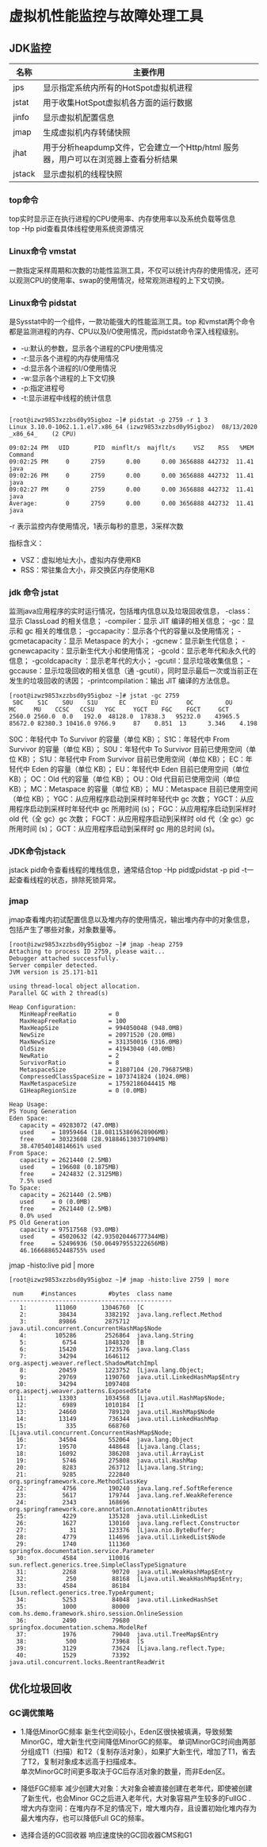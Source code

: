 # 虚拟机性能监控与故障处理工具

## JDK监控

|名称|主要作用|
|---|---|
|jps|显示指定系统内所有的HotSpot虚拟机进程|
|jstat|用于收集HotSpot虚拟机各方面的运行数据|
|jinfo|显示虚拟机配置信息|
|jmap|生成虚拟机内存转储快照|
|jhat|用于分析heapdump文件，它会建立一个Http/html 服务器，用户可以在浏览器上查看分析结果|
|jstack|显示虚拟机的线程快照|

### top命令
top实时显示正在执行进程的CPU使用率、内存使用率以及系统负载等信息  
top -Hp pid查看具体线程使用系统资源情况

### Linux命令 vmstat
一款指定采样周期和次数的功能性监测工具，不仅可以统计内存的使用情况，还可以观测CPU的使用率、swap的使用情况，经常观测进程的上下文切换。

### Linux命令 pidstat
是Sysstat中的一个组件，一款功能强大的性能监测工具。top 和vmstat两个命令都是监测进程的内存、CPU以及I/O使用情况，而pidstat命令深入线程级别。  

* -u:默认的参数，显示各个进程的CPU使用情况
* -r:显示各个进程的内存使用情况
* -d:显示各个进程的I/O使用情况
* -w:显示各个进程的上下文切换
* -p:指定进程号
* -t:显示进程中线程的统计信息

```shell

[root@izwz9853xzzbsd0y95igboz ~]# pidstat -p 2759 -r 1 3
Linux 3.10.0-1062.1.1.el7.x86_64 (izwz9853xzzbsd0y95igboz) 	08/13/2020 	_x86_64_	(2 CPU)

09:02:24 PM   UID       PID  minflt/s  majflt/s     VSZ    RSS   %MEM  Command
09:02:25 PM     0      2759      0.00      0.00 3656888 442732  11.41  java
09:02:26 PM     0      2759      0.00      0.00 3656888 442732  11.41  java
09:02:27 PM     0      2759      0.00      0.00 3656888 442732  11.41  java
Average:        0      2759      0.00      0.00 3656888 442732  11.41  java
```
-r 表示监控内存使用情况，1表示每秒的意思，3采样次数

指标含义：
* VSZ：虚拟地址大小，虚拟内存使用KB
* RSS：常驻集合大小，非交换区内存使用KB

### jdk 命令 jstat
监测java应用程序的实时运行情况，包括堆内信息以及垃圾回收信息，
-class：显示 ClassLoad 的相关信息；
-compiler：显示 JIT 编译的相关信息；
-gc：显示和 gc 相关的堆信息；
-gccapacity：显示各个代的容量以及使用情况；
-gcmetacapacity：显示 Metaspace 的大小；
-gcnew：显示新生代信息；
-gcnewcapacity：显示新生代大小和使用情况；
-gcold：显示老年代和永久代的信息；
-gcoldcapacity ：显示老年代的大小；
-gcutil：显示垃圾收集信息；
-gccause：显示垃圾回收的相关信息（通 -gcutil），同时显示最后一次或当前正在发生的垃圾回收的诱因；
-printcompilation：输出 JIT 编译的方法信息。

```shell
[root@izwz9853xzzbsd0y95igboz ~]# jstat -gc 2759
 S0C    S1C    S0U    S1U      EC       EU        OC         OU       MC     MU    CCSC   CCSU   YGC     YGCT    FGC    FGCT     GCT   
2560.0 2560.0  0.0   192.0  48128.0  17838.3   95232.0    43965.5   85672.0 82380.3 10416.0 9766.9     87    0.851  13      3.346    4.198

```
S0C：年轻代中 To Survivor 的容量（单位 KB）；
S1C：年轻代中 From Survivor 的容量（单位 KB）；
S0U：年轻代中 To Survivor 目前已使用空间（单位 KB）；
S1U：年轻代中 From Survivor 目前已使用空间（单位 KB）；
EC：年轻代中 Eden 的容量（单位 KB）；
EU：年轻代中 Eden 目前已使用空间（单位 KB）；
OC：Old 代的容量（单位 KB）；
OU：Old 代目前已使用空间（单位 KB）；
MC：Metaspace 的容量（单位 KB）；
MU：Metaspace 目前已使用空间（单位 KB）；
YGC：从应用程序启动到采样时年轻代中 gc 次数；
YGCT：从应用程序启动到采样时年轻代中 gc 所用时间 (s)；
FGC：从应用程序启动到采样时 old 代（全 gc）gc 次数；
FGCT：从应用程序启动到采样时 old 代（全 gc）gc 所用时间 (s)；
GCT：从应用程序启动到采样时 gc 用的总时间 (s)。

### JDK命令jstack
jstack pid命令查看线程的堆栈信息，通常结合top -Hp pid或pidstat -p pid -t一起查看线程的状态，排除死锁异常。

### jmap
jmap查看堆内初试配置信息以及堆内存的使用情况，输出堆内存中的对象信息，包括产生了哪些对象，对象数量等。
```shell
[root@izwz9853xzzbsd0y95igboz ~]# jmap -heap 2759
Attaching to process ID 2759, please wait...
Debugger attached successfully.
Server compiler detected.
JVM version is 25.171-b11

using thread-local object allocation.
Parallel GC with 2 thread(s)

Heap Configuration:
   MinHeapFreeRatio         = 0
   MaxHeapFreeRatio         = 100
   MaxHeapSize              = 994050048 (948.0MB)
   NewSize                  = 20971520 (20.0MB)
   MaxNewSize               = 331350016 (316.0MB)
   OldSize                  = 41943040 (40.0MB)
   NewRatio                 = 2
   SurvivorRatio            = 8
   MetaspaceSize            = 21807104 (20.796875MB)
   CompressedClassSpaceSize = 1073741824 (1024.0MB)
   MaxMetaspaceSize         = 17592186044415 MB
   G1HeapRegionSize         = 0 (0.0MB)

Heap Usage:
PS Young Generation
Eden Space:
   capacity = 49283072 (47.0MB)
   used     = 18959464 (18.081153869628906MB)
   free     = 30323608 (28.918846130371094MB)
   38.47054014814661% used
From Space:
   capacity = 2621440 (2.5MB)
   used     = 196608 (0.1875MB)
   free     = 2424832 (2.3125MB)
   7.5% used
To Space:
   capacity = 2621440 (2.5MB)
   used     = 0 (0.0MB)
   free     = 2621440 (2.5MB)
   0.0% used
PS Old Generation
   capacity = 97517568 (93.0MB)
   used     = 45020632 (42.935020446777344MB)
   free     = 52496936 (50.064979553222656MB)
   46.166688652448755% used
```
jmap -histo:live pid | more
```shell
[root@izwz9853xzzbsd0y95igboz ~]# jmap -histo:live 2759 | more

 num     #instances         #bytes  class name
----------------------------------------------
   1:        111060       13046760  [C
   2:         38434        3382192  java.lang.reflect.Method
   3:         89866        2875712  java.util.concurrent.ConcurrentHashMap$Node
   4:        105286        2526864  java.lang.String
   5:          6754        1848320  [B
   6:         15420        1723576  java.lang.Class
   7:         34294        1646112  org.aspectj.weaver.reflect.ShadowMatchImpl
   8:         20459        1223752  [Ljava.lang.Object;
   9:         29769        1190760  java.util.LinkedHashMap$Entry
  10:         34294        1097408  org.aspectj.weaver.patterns.ExposedState
  11:         13303        1034568  [Ljava.util.HashMap$Node;
  12:          6989        1010184  [I
  13:         24660         789120  java.util.HashMap$Node
  14:         13149         736344  java.util.LinkedHashMap
  15:           335         668760  [Ljava.util.concurrent.ConcurrentHashMap$Node;
  16:         34504         552064  java.lang.Object
  17:         19570         448648  [Ljava.lang.Class;
  18:         16092         386208  java.util.ArrayList
  19:          5746         275808  java.util.HashMap
  20:          8283         263712  [Ljava.lang.String;
  21:          9285         222840  org.springframework.core.MethodClassKey
  22:          4756         190240  java.lang.ref.SoftReference
  23:          5617         179744  java.lang.ref.WeakReference
  24:          2343         168696  org.springframework.core.annotation.AnnotationAttributes
  25:          4229         135328  java.util.LinkedList
  26:          1627         130160  java.lang.reflect.Constructor
  27:            31         123376  [Ljava.nio.ByteBuffer;
  28:          4779         114696  java.util.LinkedList$Node
  29:          1740         111360  springfox.documentation.service.Parameter
  30:          4584         110016  sun.reflect.generics.tree.SimpleClassTypeSignature
  31:          2268          90720  java.util.WeakHashMap$Entry
  32:           250          88168  [Ljava.util.WeakHashMap$Entry;
  33:          4584          86184  [Lsun.reflect.generics.tree.TypeArgument;
  34:          5253          84048  java.util.LinkedHashSet
  35:          1000          80000  com.hs.demo.framework.shiro.session.OnlineSession
  36:          2490          79680  springfox.documentation.schema.ModelRef
  37:          1976          79040  java.util.TreeMap$Entry
  38:           500          73968  [S
  39:          3129          73624  [Ljava.lang.reflect.Type;
  40:          1529          73392  java.util.concurrent.locks.ReentrantReadWrit
  ```


## 优化垃圾回收
### GC调优策略

* 1.降低MinorGC频率
新生代空间较小，Eden区很快被填满，导致频繁MinorGC，增大新生代空间降低MinorGC的频率。
单词MinorGC时间由两部分组成T1（扫描）和T2（复制存活对象），如果扩大新生代，增加了T1，省去了T2，复制对象成本远高于扫描成本。  
单次MinorGC时间更多取决于GC后存活对象的数量，而非Eden区。

* 降低FGC频率
减少创建大对象：大对象会被直接创建在老年代，即使被创建了新生代，也会Minor GC之后进入老年代，大对象容易产生较多的FullGC .
增大内存空间：在堆内存不足的情况下，增大堆内存，且设置初始化堆内存为最大堆内存，也可以降低Full GC的频率。

* 选择合适的GC回收器
响应速度快的GC回收器CMS和G1

